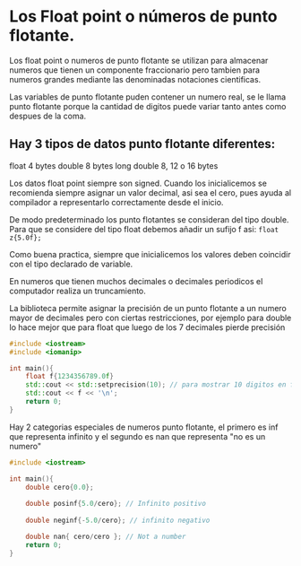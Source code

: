 Los Float point o números de punto flotante.
===

Los float point o numeros de punto flotante se utilizan para almacenar numeros
que tienen un componente fraccionario pero tambien para numeros grandes mediante
las denominadas notaciones cientificas.


Las variables de punto flotante puden contener un numero real, se le llama
punto flotante porque la cantidad de digitos puede variar tanto antes como
despues de la coma.

Hay 3 tipos de datos punto flotante diferentes:
---
float       4 bytes
double      8 bytes
long double 8, 12 o 16 bytes

Los datos float point siempre son signed. Cuando los inicialicemos se
recomienda siempre asignar un valor decimal, asi sea el cero, pues ayuda al
compilador a representarlo correctamente desde el inicio.

De modo predeterminado los punto flotantes se consideran del tipo double. Para
que se considere del tipo float debemos añadir  un sufijo f asi: ``` float
z{5.0f}; ```

Como buena practica, siempre que inicialicemos los valores deben coincidir con
el tipo declarado de variable.

En numeros que tienen muchos decimales o decimales periodicos el computador
realiza un truncamiento.

La biblioteca <iomanip> permite asignar la precisión de un punto flotante a un
numero mayor de decimales pero con ciertas restricciones, por ejemplo para
double lo hace mejor que para float que luego de los 7 decimales pierde
precisión

```c++
#include <iostream>
#include <iomanip>

int main(){
    float f{1234356789.0f}
    std::cout << std::setprecision(10); // para mostrar 10 digitos en f
    std::cout << f << '\n';
    return 0;
}
```

Hay 2 categorias especiales de numeros punto flotante, el primero es inf que
representa infinito y el segundo es nan que representa "no es un numero"

```c++
#include <iostream>

int main(){
    double cero{0.0};
    
    double posinf{5.0/cero}; // Infinito positivo
    
    double neginf{-5.0/cero}; // infinito negativo

    double nan{ cero/cero }; // Not a number
    return 0;
}
```
